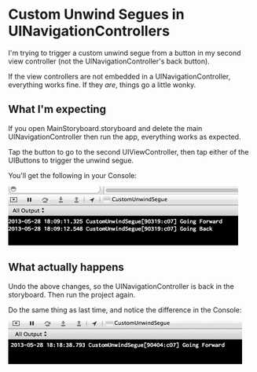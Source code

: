 # Custom Unwind Segues in UINavigationControllers

I'm trying to trigger a custom unwind segue from a button in my second view 
controller (not the UINavigationController's back button).

If the view controllers are not embedded in a UINavigationController, 
everything works fine. If they *are*, things go a little wonky.

## What I'm expecting

If you open MainStoryboard.storyboard and delete the main 
UINavigationController then run the app, everything works as expected.

Tap the button to go to the second UIViewController, then tap either
of the UIButtons to trigger the unwind segue.

You'll get the following in your Console:

![./expected.png](./expected.png)

## What actually happens

Undo the above changes, so the UINavigationController is back in the 
storyboard. Then run the project again.

Do the same thing as last time, and notice the difference in the
Console:

![./actual.png](./actual.png)